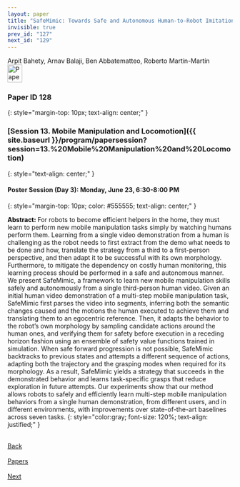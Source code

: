 ```yaml
---
layout: paper
title: "SafeMimic: Towards Safe and Autonomous Human-to-Robot Imitation for Mobile Manipulation"
invisible: true
prev_id: "127"
next_id: "129"
---
```

<div class="paper-authors">
  <div class="paper-author-box">
    <div class="paper-author-name">Arpit Bahety, Arnav Balaji, Ben Abbatematteo, Roberto Martín-Martín</div>
    <div class="paper-author-uni"></div>
  </div>
</div>

<div class="paper-pdf">
  <div>
    <a href="https://www.roboticsproceedings.org/rss21/p128.pdf" title="Download PDF" target="_blank">
      <img src="{{ site.baseurl }}/images/paper_link_cardinal_red.png" alt="Paper PDF" width="33" height="40" />
    </a>
  </div>
</div>

### Paper ID 128
{: style="margin-top: 10px; text-align: center;" }

### [Session 13. Mobile Manipulation and Locomotion]({{ site.baseurl }}/program/papersession?session=13.%20Mobile%20Manipulation%20and%20Locomotion)
{: style="text-align: center;" }

#### Poster Session (Day 3): Monday, June 23, 6:30-8:00 PM
{: style="margin-top: 10px; color: #555555; text-align: center;" }

<b style="color: black;">Abstract: </b>For robots to become efficient helpers in the home, they must learn to perform new mobile manipulation tasks simply by watching humans perform them. Learning from a single video demonstration from a human is challenging as the robot needs to first extract from the demo what needs to be done and how, translate the strategy from a third to a first-person perspective, and then adapt it to be successful with its own morphology. Furthermore, to mitigate the dependency on costly human monitoring, this learning process should be performed in a safe and autonomous manner. We present SafeMimic, a framework to learn new mobile manipulation skills safely and autonomously from a single third-person human video. Given an initial human video demonstration of a multi-step mobile manipulation task, SafeMimic first parses the video into segments, inferring both the semantic changes caused and the motions the human executed to achieve them and translating them to an egocentric reference. Then, it adapts the behavior to the robot’s own morphology by sampling candidate actions around the human ones, and verifying them for safety before execution in a receding horizon fashion using an ensemble of safety value functions trained in simulation. When safe forward progression is not possible, SafeMimic backtracks to previous states and attempts a different sequence of actions, adapting both the trajectory and the grasping modes when required for its morphology. As a result, SafeMimic yields a strategy that succeeds in the demonstrated behavior and learns task-specific grasps that reduce exploration in future attempts. Our experiments show that our method allows robots to safely and efficiently learn multi-step mobile manipulation behaviors from a single human demonstration, from different users, and in different environments, with improvements over state-of-the-art baselines across seven tasks.
{: style="color:gray; font-size: 120%; text-align: justified;" }

<div class="paper-menu">
  <div class="paper-menu-inner">
    <a href="{{ site.baseurl }}/program/papers/127/" title="Previous Paper">
            <div class="paper-menu-icon">
                <i class="fas fa-arrow-left"></i><br>
                <span class="paper-menu-label">Back</span>
            </div>
        </a>
    <a href="{{ site.baseurl }}/program/papers" title="All Papers">
      <div class="paper-menu-icon">
        <i class="fas fa-list"></i><br>
        <span class="paper-menu-label">Papers</span>
      </div>
    </a>
    <a href="{{ site.baseurl }}/program/papers/129/" title="Next Paper">
            <div class="paper-menu-icon">
                <i class="fas fa-arrow-right"></i><br>
                <span class="paper-menu-label">Next</span>
            </div>
        </a>
  </div>
</div>
